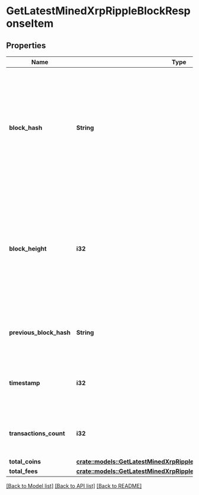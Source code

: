 # GetLatestMinedXrpRippleBlockResponseItem

## Properties

Name | Type | Description | Notes
------------ | ------------- | ------------- | -------------
**block_hash** | **String** | Represents the hash of the block, which is its unique identifier. It represents a cryptographic digital fingerprint made by hashing the block header twice through the SHA256 algorithm. | 
**block_height** | **i32** | Represents the number of blocks in the blockchain preceding this specific block. Block numbers have no gaps. A blockchain usually starts with block 0 called the \"Genesis block\". | 
**previous_block_hash** | **String** | Represents the hash of the previous block, also known as the parent block. | 
**timestamp** | **i32** | Defines the exact date/time when this block was mined in Unix Timestamp. | 
**transactions_count** | **i32** | Represents the total number of all transactions as part of this block. | 
**total_coins** | [**crate::models::GetLatestMinedXrpRippleBlockResponseItemTotalCoins**](GetLatestMinedXRPRippleBlockResponseItem_totalCoins.md) |  | 
**total_fees** | [**crate::models::GetLatestMinedXrpRippleBlockResponseItemTotalFees**](GetLatestMinedXRPRippleBlockResponseItem_totalFees.md) |  | 

[[Back to Model list]](../README.md#documentation-for-models) [[Back to API list]](../README.md#documentation-for-api-endpoints) [[Back to README]](../README.md)


